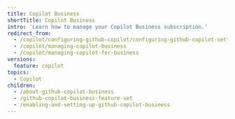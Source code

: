 ```yaml
---
title: Copilot Business
shortTitle: Copilot Business
intro: 'Learn how to manage your Copilot Business subscription.'
redirect_from:
  - /copilot/configuring-github-copilot/configuring-github-copilot-settings-in-your-organization
  - /copilot/managing-copilot-business
  - /copilot/managing-copilot-for-business
versions:
  feature: copilot
topics:
  - Copilot
children:
  - /about-github-copilot-business
  - /github-copilot-business-feature-set
  - /enabling-and-setting-up-github-copilot-business
---
```

